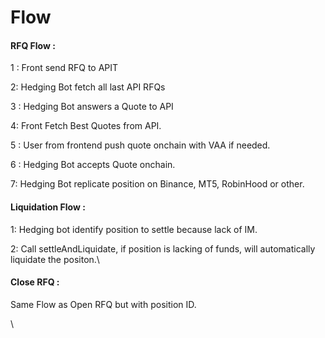 # Flow

#### RFQ Flow :

1 : Front send RFQ to APIT

2: Hedging Bot fetch all last API RFQs

3 : Hedging Bot answers a Quote to API&#x20;

4: Front Fetch Best Quotes from API.

5 : User from frontend push quote onchain with VAA if needed.

6 : Hedging Bot accepts Quote onchain.

7: Hedging Bot replicate position on Binance, MT5, RobinHood or other.



#### Liquidation Flow :&#x20;

1: Hedging bot identify position to settle because lack of IM.

2: Call settleAndLiquidate, if position is lacking of funds, will automatically liquidate the positon.\


#### Close RFQ  :&#x20;

Same Flow as Open RFQ but with position ID.

\
